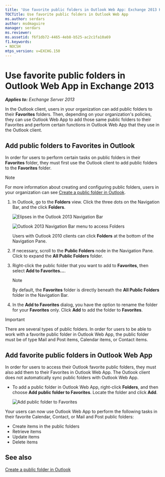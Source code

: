 ```yaml
---
title: 'Use favorite public folders in Outlook Web App: Exchange 2013 Help'
TOCTitle: Use favorite public folders in Outlook Web App
ms.author: serdars
author: msdmaguire
manager: serdars
ms.reviewer: 
ms.assetid: f6f1db72-4465-4eb8-b525-ac2c1fa10a69
f1.keywords:
- NOCSH
mtps_version: v=EXCHG.150
---
```


# Use favorite public folders in Outlook Web App in Exchange 2013

_**Applies to:** Exchange Server 2013_

In the Outlook client, users in your organization can add public folders to their **Favorites** folders. Then, depending on your organization's policies, they can use Outlook Web App to add those same public folders to their Favorites and perform certain functions in Outlook Web App that they use in the Outlook client.

## Add public folders to Favorites in Outlook

In order for users to perform certain tasks on public folders in their **Favorites** folder, they must first use the Outlook client to add public folders to the **Favorites** folder.

> [!NOTE]
> For more information about creating and configuring public folders, users in your organization can see [Create a public folder in Outlook](https://support.microsoft.com/office/a2835011-d524-4a5c-a207-05c159bb2a97).

1. In Outlook, go to the **Folders** view. Click the three dots on the Navigation Bar, and the click **Folders**.

   ![Elipses in the Outlook 2013 Navigation Bar](images/7a949ccd-f0e0-4d20-aa4d-f97ae5c6fdff.png)

   ![Outlook 2013 Navigation Bar menu to access Folders](images/aaedd8fa-8a30-4e96-b4de-9625cd62e2b9.png)

   Users with Outlook 2010 clients can click **Folders** at the bottom of the Navigation Pane.

2. If necessary, scroll to the **Public Folders** node in the Navigation Pane. Click to expand the **All Public Folders** folder.

3. Right-click the public folder that you want to add to **Favorites**, then select **Add to Favorites...**.

   > [!NOTE]
   > By default, the **Favorites** folder is directly beneath the **All Public Folders** folder in the Navigation Bar.

4. In the **Add to Favorites** dialog, you have the option to rename the folder for your **Favorites** only. Click **Add** to add the folder to **Favorites**.

> [!IMPORTANT]
> There are several types of public folders. In order for users to be able to work with a favorite public folder in Outlook Web App, the public folder must be of type Mail and Post items, Calendar items, or Contact items.

## Add favorite public folders in Outlook Web App

In order for users to access their Outlook favorite public folders, they must also add them to their Favorites in Outlook Web App. The Outlook client does not automatically sync public folders with Outlook Web App.

- To add a public folder in Outlook Web App, right-click **Folders**, and then choose **Add public folder to Favorites**. Locate the folder and click **Add**.

  ![Add public folder to Favorites](images/dc2af75b-d1c3-4024-8759-00558799d34a.png)

Your users can now use Outlook Web App to perform the following tasks in their favorite Calendar, Contact, or Mail and Post public folders:

- Create items in the public folders
- Retrieve items
- Update items
- Delete items

## See also

[Create a public folder in Outlook](https://support.microsoft.com/office/a2835011-d524-4a5c-a207-05c159bb2a97)
